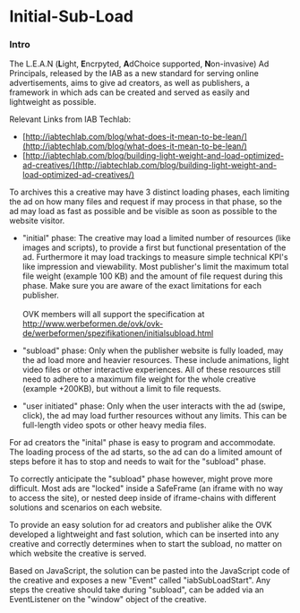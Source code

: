 # Initial-Sub-Load

### Intro

The L.E.A.N (**L**ight, **E**ncrpyted, **A**dChoice supported, **N**on-invasive) Ad Principals, released by the IAB as a new standard for serving online advertisements, aims to give ad creators, as well as publishers, a framework in which ads can be created and served as easily and lightweight as possible.

Relevant Links from IAB Techlab:
* [http://iabtechlab.com/blog/what-does-it-mean-to-be-lean/](http://iabtechlab.com/blog/what-does-it-mean-to-be-lean/) 
* [http://iabtechlab.com/blog/building-light-weight-and-load-optimized-ad-creatives/](http://iabtechlab.com/blog/building-light-weight-and-load-optimized-ad-creatives/)


To archives this a creative may have 3 distinct loading phases, each limiting the ad on how many files and request if may process in that phase, so the ad may load as fast as possible and be visible as soon as possible to the website visitor.

* "initial" phase: The creative may load a limited number of resources (like images and scripts), to provide a first but functional presentation of the ad. Furthermore it may load trackings to measure simple technical KPI's like impression and viewability. Most publisher's limit the maximum total file weight (example 100 KB) and  the amount of file request during this phase.  Make sure you are aware of the exact limitations for each publisher. <br><br>OVK members will all support the specification at http://www.werbeformen.de/ovk/ovk-de/werbeformen/spezifikationen/initialsubload.html


* "subload" phase: Only when the publisher website is fully loaded, may the ad load more and heavier resources. These include animations, light video files or other interactive experiences. All of these resources still need to adhere to a maximum file weight for the whole creative (example +200KB), but without a limit to file requests.

* "user initiated" phase: Only when the user interacts with the ad (swipe, click), the ad may load further resources without any limits. This can be full-length video spots or other heavy media files.

For ad creators the "inital" phase is easy to program and accommodate. The loading process of the ad starts, so the ad can do a limited amount of steps before it has to stop and needs to wait for the "subload" phase.

To correctly anticipate the "subload" phase however, might prove more difficult.  Most ads are "locked" inside a SafeFrame (an iframe with no way to access the site), or nested deep inside of iframe-chains with different solutions and scenarios on each website.

To provide an easy solution for ad creators and publisher alike the OVK developed a lightweight and fast solution, which can be inserted into any creative and correctly determines when to start the subload, no matter on which website the creative is served.

Based on JavaScript, the solution can be pasted into the JavaScript code of the creative and exposes a new "Event" called "iabSubLoadStart". Any steps the creative should take during "subload", can be added via an EventListener on the "window" object of the creative.